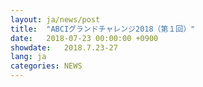 ```yaml
---
layout: ja/news/post
title:  "ABCIグランドチャレンジ2018（第１回）"
date:   2018-07-23 00:00:00 +0900
showdate:   2018.7.23-27
lang: ja
categories: NEWS
---
```

